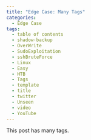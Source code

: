 ```yaml
---
title: "Edge Case: Many Tags"
categories:
  - Edge Case
tags:
  - table of contents
  - shadow·backup
  - OverWrite
  - SudoExploitation
  - sshBruteForce
  - Linux
  - Easy
  - HTB
  - Tags
  - template
  - title
  - twitter
  - Unseen
  - video
  - YouTube
---
```


This post has many tags.
